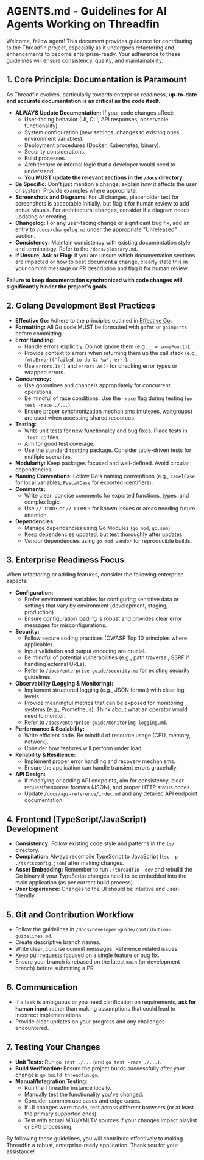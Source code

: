 # AGENTS.md - Guidelines for AI Agents Working on Threadfin

Welcome, fellow agent! This document provides guidance for contributing to the Threadfin project, especially as it undergoes refactoring and enhancements to become enterprise-ready. Your adherence to these guidelines will ensure consistency, quality, and maintainability.

## 1. Core Principle: Documentation is Paramount

As Threadfin evolves, particularly towards enterprise readiness, **up-to-date and accurate documentation is as critical as the code itself.**

*   **ALWAYS Update Documentation:** If your code changes affect:
    *   User-facing behavior (UI, CLI, API responses, observable functionality).
    *   System configuration (new settings, changes to existing ones, environment variables).
    *   Deployment procedures (Docker, Kubernetes, binary).
    *   Security considerations.
    *   Build processes.
    *   Architecture or internal logic that a developer would need to understand.
    *   **You MUST update the relevant sections in the `/docs` directory.**
*   **Be Specific:** Don't just mention a change; explain *how* it affects the user or system. Provide examples where appropriate.
*   **Screenshots and Diagrams:** For UI changes, placeholder text for screenshots is acceptable initially, but flag it for human review to add actual visuals. For architectural changes, consider if a diagram needs updating or creating.
*   **Changelog:** For any user-facing change or significant bug fix, add an entry to `/docs/changelog.md` under the appropriate "Unreleased" section.
*   **Consistency:** Maintain consistency with existing documentation style and terminology. Refer to the `/docs/glossary.md`.
*   **If Unsure, Ask or Flag:** If you are unsure which documentation sections are impacted or how to best document a change, clearly state this in your commit message or PR description and flag it for human review.

**Failure to keep documentation synchronized with code changes will significantly hinder the project's goals.**

## 2. Golang Development Best Practices

*   **Effective Go:** Adhere to the principles outlined in [Effective Go](https://golang.org/doc/effective_go.html).
*   **Formatting:** All Go code MUST be formatted with `gofmt` or `goimports` before committing.
*   **Error Handling:**
    *   Handle errors explicitly. Do not ignore them (e.g., `_ = someFunc()`).
    *   Provide context to errors when returning them up the call stack (e.g., `fmt.Errorf("failed to do X: %w", err)`).
    *   Use `errors.Is()` and `errors.As()` for checking error types or wrapped errors.
*   **Concurrency:**
    *   Use goroutines and channels appropriately for concurrent operations.
    *   Be mindful of race conditions. Use the `-race` flag during testing (`go test -race ./...`).
    *   Ensure proper synchronization mechanisms (mutexes, waitgroups) are used when accessing shared resources.
*   **Testing:**
    *   Write unit tests for new functionality and bug fixes. Place tests in `_test.go` files.
    *   Aim for good test coverage.
    *   Use the standard `testing` package. Consider table-driven tests for multiple scenarios.
*   **Modularity:** Keep packages focused and well-defined. Avoid circular dependencies.
*   **Naming Conventions:** Follow Go's naming conventions (e.g., `camelCase` for local variables, `PascalCase` for exported identifiers).
*   **Comments:**
    *   Write clear, concise comments for exported functions, types, and complex logic.
    *   Use `// TODO:` or `// FIXME:` for known issues or areas needing future attention.
*   **Dependencies:**
    *   Manage dependencies using Go Modules (`go.mod`, `go.sum`).
    *   Keep dependencies updated, but test thoroughly after updates.
    *   Vendor dependencies using `go mod vendor` for reproducible builds.

## 3. Enterprise Readiness Focus

When refactoring or adding features, consider the following enterprise aspects:

*   **Configuration:**
    *   Prefer environment variables for configuring sensitive data or settings that vary by environment (development, staging, production).
    *   Ensure configuration loading is robust and provides clear error messages for misconfigurations.
*   **Security:**
    *   Follow secure coding practices (OWASP Top 10 principles where applicable).
    *   Input validation and output encoding are crucial.
    *   Be mindful of potential vulnerabilities (e.g., path traversal, SSRF if handling external URLs).
    *   Refer to `/docs/enterprise-guide/security.md` for existing security guidelines.
*   **Observability (Logging & Monitoring):**
    *   Implement structured logging (e.g., JSON format) with clear log levels.
    *   Provide meaningful metrics that can be exposed for monitoring systems (e.g., Prometheus). Think about what an operator would need to monitor.
    *   Refer to `/docs/enterprise-guide/monitoring-logging.md`.
*   **Performance & Scalability:**
    *   Write efficient code. Be mindful of resource usage (CPU, memory, network).
    *   Consider how features will perform under load.
*   **Reliability & Resilience:**
    *   Implement proper error handling and recovery mechanisms.
    *   Ensure the application can handle transient errors gracefully.
*   **API Design:**
    *   If modifying or adding API endpoints, aim for consistency, clear request/response formats (JSON), and proper HTTP status codes.
    *   Update `/docs/api-reference/index.md` and any detailed API endpoint documentation.

## 4. Frontend (TypeScript/JavaScript) Development

*   **Consistency:** Follow existing code style and patterns in the `ts/` directory.
*   **Compilation:** Always recompile TypeScript to JavaScript (`tsc -p ./ts/tsconfig.json`) after making changes.
*   **Asset Embedding:** Remember to run `./threadfin -dev` and rebuild the Go binary if your TypeScript changes need to be embedded into the main application (as per current build process).
*   **User Experience:** Changes to the UI should be intuitive and user-friendly.

## 5. Git and Contribution Workflow

*   Follow the guidelines in `/docs/developer-guide/contribution-guidelines.md`.
*   Create descriptive branch names.
*   Write clear, concise commit messages. Reference related issues.
*   Keep pull requests focused on a single feature or bug fix.
*   Ensure your branch is rebased on the latest `main` (or development branch) before submitting a PR.

## 6. Communication

*   If a task is ambiguous or you need clarification on requirements, **ask for human input** rather than making assumptions that could lead to incorrect implementations.
*   Provide clear updates on your progress and any challenges encountered.

## 7. Testing Your Changes

*   **Unit Tests:** Run `go test ./...` (and `go test -race ./...`).
*   **Build Verification:** Ensure the project builds successfully after your changes: `go build threadfin.go`.
*   **Manual/Integration Testing:**
    *   Run the Threadfin instance locally.
    *   Manually test the functionality you've changed.
    *   Consider common use cases and edge cases.
    *   If UI changes were made, test across different browsers (or at least the primary supported ones).
    *   Test with actual M3U/XMLTV sources if your changes impact playlist or EPG processing.

By following these guidelines, you will contribute effectively to making Threadfin a robust, enterprise-ready application. Thank you for your assistance!
